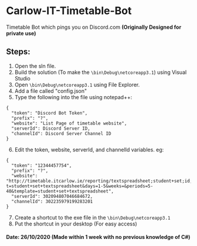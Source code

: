 # Carlow-IT-Timetable-Bot
Timetable Bot which pings you on Discord.com
**(Originally Designed for private use)**

## Steps: 
1. Open the sln file.
1. Build the solution (To make the ``\bin\Debug\netcoreapp3.1``) using Visual Studio
1. Open ``\bin\Debug\netcoreapp3.1`` using File Explorer.
1. Add a file called "config.json"
1. Type the following into the file using notepad++:
```
{
  "token": "Discord Bot Token",
  "prefix": "?",
  "website": "List Page of timetable website",
  "serverId": Discord Server ID,
  "channelId": Discord Server Channel ID
}
```
6. Edit the token, website, serverId, and channelId variables. eg: 
```
{
  "token": "12344457754",
  "prefix": "?",
  "website": "http://timetable.itcarlow.ie/reporting/textspreadsheet;student+set;id;KCCGDB%5F1A%20CW208%0D%0A?t=student+set+textspreadsheet&days=1-5&weeks=&periods=5-40&template=student+set+textspreadsheet",
  "serverId": 302094807046684672,
  "channelId": 302235979199283201
}
```
7. Create a shortcut to the exe file in the ``\bin\Debug\netcoreapp3.1``
1. Put the shortcut in your desktop (For easy access)
#### Date: 26/10/2020 (Made within 1 week with no previous knowledge of C#)
